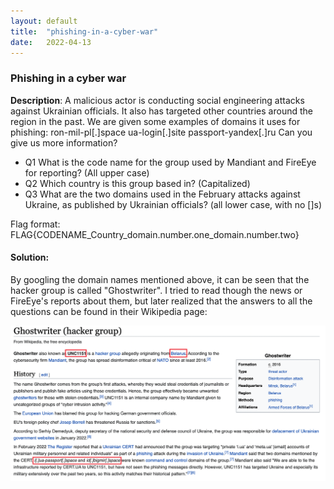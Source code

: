 ```yaml
---
layout: default
title:  "phishing-in-a-cyber-war"
date:   2022-04-13
---
```


### Phishing in a cyber war

**Description**: A malicious actor is conducting social engineering attacks against Ukrainian officials. It also has targeted other countries around the region in the past. We are given some examples of domains it uses for phishing: ron-mil-pl[.]space ua-login[.]site passport-yandex[.]ru Can you give us more information? 
- Q1 What is the code name for the group used by Mandiant and FireEye for reporting? (All upper case) 
- Q2 Which country is this group based in? (Capitalized) 
- Q3 What are the two domains used in the February attacks against Ukraine, as published by Ukrainian officials? (all lower case, with no []s) 

Flag format: FLAG{CODENAME_Country_domain.number.one_domain.number.two}

#### Solution:

By googling the domain names mentioned above, it can be seen that the hacker group is called "Ghostwriter". I tried to read though the news or FireEye's reports about them, but later realized that the answers to all the questions can be found in their Wikipedia page:

![ghostwriter-hacker-group](../../../assets/Ghostwriter-hacker-group.png)

